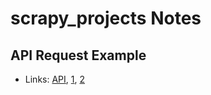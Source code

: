 # scrapy_projects Notes

## API Request Example
* Links: [API](https://api.bazaarvoice.com/data/batch.json?passkey=caYXUVe0XKMhOqt6PdkxGKvbfJUwOPDhKaZoAyUqWu2KE&apiversion=5.5&displaycode=18357-de_de&resource.q0=products&filter.q0=id%3Aeq%3A767450&stats.q0=reviews&filteredstats.q0=reviews&filter_reviews.q0=contentlocale%3Aeq%3Ade*%2Cde_DE&filter_reviewcomments.q0=contentlocale%3Aeq%3Ade*%2Cde_DE&resource.q1=reviews&filter.q1=isratingsonly%3Aeq%3Afalse&filter.q1=productid%3Aeq%3A767450&filter.q1=contentlocale%3Aeq%3Ade*%2Cde_DE&sort.q1=relevancy%3Aa1&stats.q1=reviews&filteredstats.q1=reviews&include.q1=authors%2Cproducts%2Ccomments&filter_reviews.q1=contentlocale%3Aeq%3Ade*%2Cde_DE&filter_reviewcomments.q1=contentlocale%3Aeq%3Ade*%2Cde_DE&filter_comments.q1=contentlocale%3Aeq%3Ade*%2Cde_DE&limit.q1=8&offset.q1=0&limit_comments.q1=3&resource.q2=reviews&filter.q2=productid%3Aeq%3A767450&filter.q2=contentlocale%3Aeq%3Ade*%2Cde_DE&limit.q2=1&resource.q3=reviews&filter.q3=productid%3Aeq%3A767450&filter.q3=isratingsonly%3Aeq%3Afalse&filter.q3=issyndicated%3Aeq%3Afalse&filter.q3=rating%3Agt%3A3&filter.q3=totalpositivefeedbackcount%3Agte%3A3&filter.q3=contentlocale%3Aeq%3Ade*%2Cde_DE&sort.q3=totalpositivefeedbackcount%3Adesc&include.q3=authors%2Creviews%2Cproducts&filter_reviews.q3=contentlocale%3Aeq%3Ade*%2Cde_DE&limit.q3=1&resource.q4=reviews&filter.q4=productid%3Aeq%3A767450&filter.q4=isratingsonly%3Aeq%3Afalse&filter.q4=issyndicated%3Aeq%3Afalse&filter.q4=rating%3Alte%3A3&filter.q4=totalpositivefeedbackcount%3Agte%3A3&filter.q4=contentlocale%3Aeq%3Ade*%2Cde_DE&sort.q4=totalpositivefeedbackcount%3Adesc&include.q4=authors%2Creviews%2Cproducts&filter_reviews.q4=contentlocale%3Aeq%3Ade*%2Cde_DE&limit.q4=1&callback=BV._internal.dataHandler0), [1](https://www.linkedin.com/jobs/view/2670543782/?refId=f4439c8a-7d71-4e17-bbb4-75d30636e5e6), [2](https://stackoverflow.com/questions/57220006/scraping-customer-reviews-from-dm-de)
